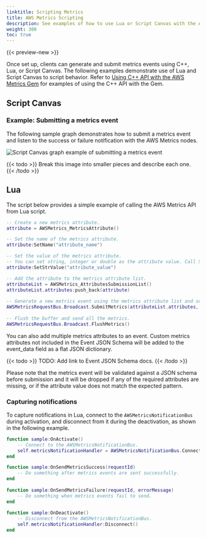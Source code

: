 ```yaml
---
linktitle: Scripting Metrics
title: AWS Metrics Scripting
description: See examples of how to use Lua or Script Canvas with the AWS Metrics Gem and Open 3D Engine (O3DE) to generate and submit metrics.
weight: 300
toc: true
---
```


{{< preview-new >}}

Once set up, clients can generate and submit metrics events using C++, Lua, or Script Canvas. The following examples demonstrate use of Lua and Script Canvas to script behavior. Refer to [Using C++ API with the AWS Metrics Gem](./cpp-api.md) for examples of using the C++ API with the Gem.

## Script Canvas

### Example: Submitting a metrics event

The following sample graph demonstrates how to submit a metrics event and listen to the success or failure notification with the AWS Metrics nodes.

![Script Canvas graph example of submitting a metrics event](/images/user-guide/gems/reference/aws/aws-metrics/scripting-submitting-metrics-event.png)

{{< todo >}}
Break this image into smaller pieces and describe each one.
{{< /todo >}}

## Lua

The script below provides a simple example of calling the AWS Metrics API from Lua script.

```lua
-- Create a new metrics attribute.
attribute = AWSMetrics_MetricsAttribute()

-- Set the name of the metrics attribute.
attribute:SetName("attribute_name")

-- Set the value of the metrics attribute.
-- You can set string, integer or double as the attribute value. Call SetStrValue, SetIntValue or SetDoubleValue for different value types.
attribute:SetStrValue("attribute_value")

-- Add the attribute to the metrics attribute list.
attributeList = AWSMetrics_AttributesSubmissionList()
attributeList.attributes:push_back(attribute)
 
-- Generate a new metrics event using the metrics attribute list and submit it.
AWSMetricsRequestBus.Broadcast.SubmitMetrics(attributeList.attributes, "event_source", true)
 
-- Flush the buffer and send all the metrics.
AWSMetricsRequestBus.Broadcast.FlushMetrics()
```

You can also add multiple metrics attributes to an event. Custom metrics attributes not included in the Event JSON Schema will be added to the event_data field as a flat JSON dictionary.

{{< todo >}}
TODO: Add link to Event JSON Schema docs.
{{< /todo >}}

Please note that the metrics event will be validated against a JSON schema before submission and it will be dropped if any of the required attributes are missing, or if the attribute value does not match the expected pattern.

### Capturing notifications

To capture notifications in Lua, connect to the `AWSMetricsNotificationBus` during activation, and disconnect from it during the deactivation, as shown in the following example.

```lua
function sample:OnActivate()
    -- Connect to the AWSMetricsNotificationBus.
    self.metricsNotificationHandler = AWSMetricsNotificationBus.Connect(self, self.entityId)
end

function sample:OnSendMetricsSuccess(requestId)
    -- Do something after metrics events are sent successfully.
end
 
function sample:OnSendMetricsFailure(requestId, errorMessage)
    -- Do something when metrics events fail to send.
end
 
function sample:OnDeactivate()
    -- Disconnect from the AWSMetricsNotificationBus.
    self.metricsNotificationHandler:Disconnect()
end
```
